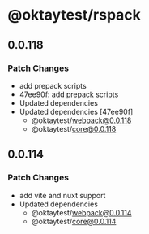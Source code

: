 # @oktaytest/rspack

## 0.0.118

### Patch Changes

- add prepack scripts
- 47ee90f: add prepack scripts
- Updated dependencies
- Updated dependencies [47ee90f]
  - @oktaytest/webpack@0.0.118
  - @oktaytest/core@0.0.118

## 0.0.114

### Patch Changes

- add vite and nuxt support
- Updated dependencies
  - @oktaytest/webpack@0.0.114
  - @oktaytest/core@0.0.114
